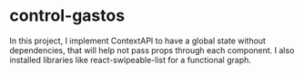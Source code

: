 # control-gastos
In this project, I implement ContextAPI to have a global state without dependencies, that will help not pass props through each component. I also installed libraries like react-swipeable-list for a functional graph.
